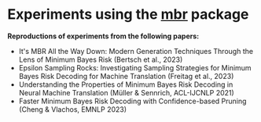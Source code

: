 
# Experiments using the [**mbr**](https://github.com/ZurichNLP/mbr) package

**Reproductions of experiments from the following papers:**

- It's MBR All the Way Down: Modern Generation Techniques Through the Lens of Minimum Bayes Risk (Bertsch et al., 2023)
- Epsilon Sampling Rocks: Investigating Sampling Strategies for Minimum Bayes Risk Decoding for Machine Translation (Freitag et al., 2023)
- Understanding the Properties of Minimum Bayes Risk Decoding in Neural Machine Translation (Müller & Sennrich, ACL-IJCNLP 2021)
- Faster Minimum Bayes Risk Decoding with Confidence-based Pruning (Cheng & Vlachos, EMNLP 2023)
